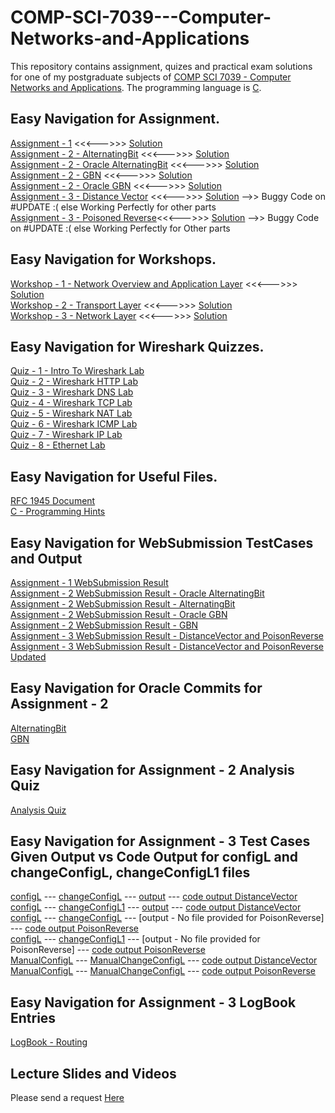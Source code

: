 # COMP-SCI-7039---Computer-Networks-and-Applications
This repository contains assignment, quizes and practical exam solutions for one of my postgraduate subjects of [COMP SCI 7039 - Computer Networks and Applications](https://www.adelaide.edu.au/course-outlines/006794/1/sem-1/). The programming language is [C](https://en.wikipedia.org/wiki/C_(programming_language)).

## Easy Navigation for Assignment.
[Assignment - 1](https://github.com/Vanditg/COMP-SCI-7039---Computer-Networks-and-Applications-/tree/master/Assignment/Assignment%20-%201/Assignment) <<<--->>> [Solution](https://github.com/Vanditg/COMP-SCI-7039---Computer-Networks-and-Applications-/tree/master/Assignment/Assignment%20-%201/Solution)  
[Assignment - 2 - AlternatingBit](https://github.com/Vanditg/COMP-SCI-7039---Computer-Networks-and-Applications-/tree/master/Assignment/Assignment%20-%202/Assignment) <<<--->>> [Solution](https://github.com/Vanditg/COMP-SCI-7039---Computer-Networks-and-Applications-/tree/master/Assignment/Assignment%20-%202/Solution/AlternatingBit)  
[Assignment - 2 - Oracle AlternatingBit](https://github.com/Vanditg/COMP-SCI-7039---Computer-Networks-and-Applications-/tree/master/Assignment/Assignment%20-%202/Assignment) <<<--->>> [Solution](https://github.com/Vanditg/COMP-SCI-7039---Computer-Networks-and-Applications-/tree/master/Assignment/Assignment%20-%202/Solution/Oracle%20-%20AlternatingBit)  
[Assignment - 2 - GBN](https://github.com/Vanditg/COMP-SCI-7039---Computer-Networks-and-Applications-/tree/master/Assignment/Assignment%20-%202/Assignment) <<<--->>> [Solution](https://github.com/Vanditg/COMP-SCI-7039---Computer-Networks-and-Applications-/tree/master/Assignment/Assignment%20-%202/Solution/GBN)  
[Assignment - 2 - Oracle GBN](https://github.com/Vanditg/COMP-SCI-7039---Computer-Networks-and-Applications-/tree/master/Assignment/Assignment%20-%202/Assignment) <<<--->>> [Solution](https://github.com/Vanditg/COMP-SCI-7039---Computer-Networks-and-Applications-/tree/master/Assignment/Assignment%20-%202/Solution/Oracle%20-%20GBN)  
[Assignment - 3 - Distance Vector](https://github.com/Vanditg/COMP-SCI-7039---Computer-Networks-and-Applications-/tree/master/Assignment/Assignment%20-%203/Assignment) <<<--->>> [Solution](https://github.com/Vanditg/COMP-SCI-7039---Computer-Networks-and-Applications-/blob/master/Assignment/Assignment%20-%203/Solution/DistanceVector.py) -->> Buggy Code on #UPDATE :( else Working Perfectly for other parts   
[Assignment - 3 - Poisoned Reverse](https://github.com/Vanditg/COMP-SCI-7039---Computer-Networks-and-Applications-/tree/master/Assignment/Assignment%20-%203/Assignment)<<<--->>> [Solution](https://github.com/Vanditg/COMP-SCI-7039---Computer-Networks-and-Applications-/blob/master/Assignment/Assignment%20-%203/Solution/PoisonReverse.py) -->> Buggy Code on #UPDATE :(  else Working Perfectly for Other parts  

## Easy Navigation for Workshops.
[Workshop - 1 - Network Overview and Application Layer](https://github.com/Vanditg/COMP-SCI-7039---Computer-Networks-and-Applications-/tree/master/Workshop/Workshop%20-%201/Problem) <<<--->>> [Solution](https://github.com/Vanditg/COMP-SCI-7039---Computer-Networks-and-Applications-/tree/master/Workshop/Workshop%20-%201/Solution)  
[Workshop - 2 - Transport Layer](https://github.com/Vanditg/COMP-SCI-7039---Computer-Networks-and-Applications-/tree/master/Workshop/Workshop%20-%202/Problem) <<<--->>> [Solution](https://github.com/Vanditg/COMP-SCI-7039---Computer-Networks-and-Applications-/tree/master/Workshop/Workshop%20-%202/Solution)  
[Workshop - 3 - Network Layer](https://github.com/Vanditg/COMP-SCI-7039---Computer-Networks-and-Applications-/tree/master/Workshop/Workshop%20-%203/Problem) <<<--->>> [Solution](https://github.com/Vanditg/COMP-SCI-7039---Computer-Networks-and-Applications-/tree/master/Workshop/Workshop%20-%203/Solution)  

## Easy Navigation for Wireshark Quizzes.
[Quiz - 1 - Intro To Wireshark Lab](https://github.com/Vanditg/COMP-SCI-7039---Computer-Networks-and-Applications-/blob/master/WireShark%20Quiz/Introduction%20To%20Wireshark%20Lab%20Quiz.pdf)  
[Quiz - 2 - Wireshark HTTP Lab](https://github.com/Vanditg/COMP-SCI-7039---Computer-Networks-and-Applications-/blob/master/WireShark%20Quiz/Wireshark%20HTTP%20Lab%20Quiz.pdf)  
[Quiz - 3 - Wireshark DNS Lab](https://github.com/Vanditg/COMP-SCI-7039---Computer-Networks-and-Applications-/blob/master/WireShark%20Quiz/Wireshark%20DNS%20Lab_Quiz.pdf)  
[Quiz - 4 - Wireshark TCP Lab](https://github.com/Vanditg/COMP-SCI-7039---Computer-Networks-and-Applications-/blob/master/WireShark%20Quiz/Wireshark%20TCP%20lab%20quiz.pdf)  
[Quiz - 5 - Wireshark NAT Lab](https://github.com/Vanditg/COMP-SCI-7039---Computer-Networks-and-Applications-/blob/master/WireShark%20Quiz/Wireshark%20NAT%20lab%20quiz.pdf)  
[Quiz - 6 - Wireshark ICMP Lab](https://github.com/Vanditg/COMP-SCI-7039---Computer-Networks-and-Applications-/blob/master/WireShark%20Quiz/Wireshark%20ICMP%20lab%20quiz.pdf)  
[Quiz - 7 - Wireshark IP Lab](https://github.com/Vanditg/COMP-SCI-7039---Computer-Networks-and-Applications-/blob/master/WireShark%20Quiz/Wireshark%20IP%20lab%20quiz.pdf)  
[Quiz - 8 - Ethernet Lab](https://github.com/Vanditg/COMP-SCI-7039---Computer-Networks-and-Applications-/blob/master/WireShark%20Quiz/Wireshark%20Ethernet%20lab%20quiz.pdf)  

## Easy Navigation for Useful Files.
[RFC 1945 Document](https://github.com/Vanditg/COMP-SCI-7039---Computer-Networks-and-Applications-/tree/master/Assignment/Assignment%20-%201/RFC%201945)  
[C - Programming Hints](https://github.com/Vanditg/COMP-SCI-7039---Computer-Networks-and-Applications-/blob/master/Assignment/Assignment%20-%202/Solution/Oracle%20-%20AlternatingBit/C_Programming_Hints.pdf)  

## Easy Navigation for WebSubmission TestCases and Output
[Assignment - 1 WebSubmission Result](https://github.com/Vanditg/COMP-SCI-7039---Computer-Networks-and-Applications-/blob/master/WebSubmission/webServerWebSubmission.pdf)  
[Assignment - 2 WebSubmission Result - Oracle AlternatingBit](https://github.com/Vanditg/COMP-SCI-7039---Computer-Networks-and-Applications-/blob/master/WebSubmission/oracleAltBitWebSubmission.pdf)  
[Assignment - 2 WebSubmission Result - AlternatingBit](https://github.com/Vanditg/COMP-SCI-7039---Computer-Networks-and-Applications-/blob/master/WebSubmission/AltBitWebSubmission.pdf)  
[Assignment - 2 WebSubmission Result - Oracle GBN](https://github.com/Vanditg/COMP-SCI-7039---Computer-Networks-and-Applications-/blob/master/WebSubmission/OracleGBNWesSubmission.pdf)  
[Assignment - 2 WebSubmission Result - GBN](https://github.com/Vanditg/COMP-SCI-7039---Computer-Networks-and-Applications-/blob/master/WebSubmission/GBNWebSubmission.pdf)  
[Assignment - 3 WebSubmission Result - DistanceVector and PoisonReverse](https://github.com/Vanditg/COMP-SCI-7039---Computer-Networks-and-Applications-/blob/master/WebSubmission/RoutingWebSubmission.pdf)  
[Assignment - 3 WebSubmission Result - DistanceVector and PoisonReverse Updated](https://github.com/Vanditg/COMP-SCI-7039---Computer-Networks-and-Applications-/blob/master/WebSubmission/RoutingWebSubmission_Updated.pdf)  

## Easy Navigation for Oracle Commits for Assignment - 2  
[AlternatingBit](https://github.com/Vanditg/COMP-SCI-7039---Computer-Networks-and-Applications-/blob/master/OracleCommits/OracleCommitsAltBit)  
[GBN](https://github.com/Vanditg/COMP-SCI-7039---Computer-Networks-and-Applications-/blob/master/OracleCommits/OracleCommitsGBN)  

## Easy Navigation for Assignment - 2 Analysis Quiz  
[Analysis Quiz](https://github.com/Vanditg/COMP-SCI-7039---Computer-Networks-and-Applications-/tree/master/Assignment/Assignment%20-%202/Analysis_Quiz)  

## Easy Navigation for Assignment - 3 Test Cases Given Output vs Code Output for configL and changeConfigL, changeConfigL1 files
[configL](https://github.com/Vanditg/COMP-SCI-7039---Computer-Networks-and-Applications-/blob/master/Assignment/Assignment%20-%203/ConfigL/configL) --- [changeConfigL](https://github.com/Vanditg/COMP-SCI-7039---Computer-Networks-and-Applications-/blob/master/Assignment/Assignment%20-%203/ChangeConfigL/changeConfigL) --- [output](https://github.com/Vanditg/COMP-SCI-7039---Computer-Networks-and-Applications-/blob/master/Assignment/Assignment%20-%203/Output/OutputL) --- [code output DistanceVector](https://github.com/Vanditg/COMP-SCI-7039---Computer-Networks-and-Applications-/blob/master/Assignment/Assignment%20-%203/CodeOutput/DistanceVector_CodeOutputForChangeConfigL)  
[configL](https://github.com/Vanditg/COMP-SCI-7039---Computer-Networks-and-Applications-/blob/master/Assignment/Assignment%20-%203/ConfigL/configL) --- [changeConfigL1](https://github.com/Vanditg/COMP-SCI-7039---Computer-Networks-and-Applications-/blob/master/Assignment/Assignment%20-%203/ChangeConfigL/changeConfigL1) --- [output](https://github.com/Vanditg/COMP-SCI-7039---Computer-Networks-and-Applications-/blob/master/Assignment/Assignment%20-%203/Output/OutputL1) --- [code output DistanceVector](https://github.com/Vanditg/COMP-SCI-7039---Computer-Networks-and-Applications-/blob/master/Assignment/Assignment%20-%203/CodeOutput/DistanceVector_CodeOutputForChangeConfigL1)  
[configL](https://github.com/Vanditg/COMP-SCI-7039---Computer-Networks-and-Applications-/blob/master/Assignment/Assignment%20-%203/ConfigL/configL) --- [changeConfigL](https://github.com/Vanditg/COMP-SCI-7039---Computer-Networks-and-Applications-/blob/master/Assignment/Assignment%20-%203/ChangeConfigL/changeConfigL) --- [output - No file provided for PoisonReverse] --- [code output PoisonReverse](https://github.com/Vanditg/COMP-SCI-7039---Computer-Networks-and-Applications-/blob/master/Assignment/Assignment%20-%203/CodeOutput/PoisonReverse_CodeOutputForChangeConfigL)  
[configL](https://github.com/Vanditg/COMP-SCI-7039---Computer-Networks-and-Applications-/blob/master/Assignment/Assignment%20-%203/ConfigL/configL) --- [changeConfigL1](https://github.com/Vanditg/COMP-SCI-7039---Computer-Networks-and-Applications-/blob/master/Assignment/Assignment%20-%203/ChangeConfigL/changeConfigL1) --- [output - No file provided for PoisonReverse] --- [code output PoisonReverse](https://github.com/Vanditg/COMP-SCI-7039---Computer-Networks-and-Applications-/blob/master/Assignment/Assignment%20-%203/CodeOutput/PoisonReverse_CodeOutputForChangeConfigL1)  
[ManualConfigL](https://github.com/Vanditg/COMP-SCI-7039---Computer-Networks-and-Applications-/blob/master/Assignment/Assignment%20-%203/ConfigL/ManualConfigL) --- [ManualChangeConfigL](https://github.com/Vanditg/COMP-SCI-7039---Computer-Networks-and-Applications-/blob/master/Assignment/Assignment%20-%203/ChangeConfigL/ManualChangeConfigL) --- [code output DistanceVector](https://github.com/Vanditg/COMP-SCI-7039---Computer-Networks-and-Applications-/blob/master/Assignment/Assignment%20-%203/CodeOutput/DistanceVector_CodeOutputForManualChangeConfigL_ManualConfigL)  
[ManualConfigL](https://github.com/Vanditg/COMP-SCI-7039---Computer-Networks-and-Applications-/blob/master/Assignment/Assignment%20-%203/ConfigL/ManualConfigL) --- [ManualChangeConfigL](https://github.com/Vanditg/COMP-SCI-7039---Computer-Networks-and-Applications-/blob/master/Assignment/Assignment%20-%203/ChangeConfigL/ManualChangeConfigL) --- [code output PoisonReverse](https://github.com/Vanditg/COMP-SCI-7039---Computer-Networks-and-Applications-/blob/master/Assignment/Assignment%20-%203/CodeOutput/PoisonReverse_CodeOutputForManualChangeConfigL_ManualConfigL)  

## Easy Navigation for Assignment - 3 LogBook Entries
[LogBook - Routing](https://github.com/Vanditg/COMP-SCI-7039---Computer-Networks-and-Applications-/blob/master/LogBook/Routing_Log_Book.pdf)  

## Lecture Slides and Videos  
Please send a request [Here](https://shorturl.at/adlmE)  